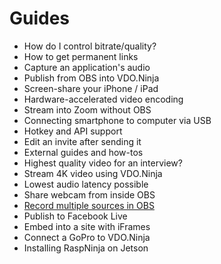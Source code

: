 # Guides

* How do I control bitrate/quality?
* How to get permanent links
* Capture an application's audio
* Publish from OBS into VDO.Ninja
* Screen-share your iPhone / iPad
* Hardware-accelerated video encoding
* Stream into Zoom without OBS
* Connecting smartphone to computer via USB
* Hotkey and API support
* Edit an invite after sending it
* External guides and how-tos
* Highest quality video for an interview?
* Stream 4K video using VDO.Ninja
* Lowest audio latency possible
* Share webcam from inside OBS
* [Record multiple sources in OBS](https://obsproject.com/forum/resources/source-record.1285/)
* Publish to Facebook Live
* Embed into a site with iFrames
* Connect a GoPro to VDO.Ninja
* Installing RaspNinja on Jetson

